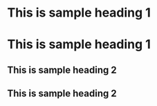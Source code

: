 This is sample heading 1
=
This is sample heading 1
==========================


This is sample heading 2
-
This is sample heading 2
-------------------------